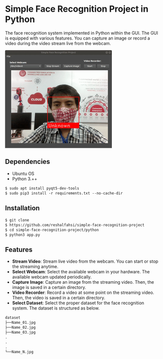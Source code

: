 # Simple Face Recognition Project in Python

The face recognition system implemented in Python within the GUI. The GUI is equipped with various features. You can capture an image or record a video during the video stream live from the webcam.

![alt text](resources/img/demo.gif)

## Dependencies

* Ubuntu OS
* Python 3.++

```shell
$ sudo apt install pyqt5-dev-tools
$ sudo pip3 install -r requirements.txt --no-cache-dir
```

## Installation

```shell
$ git clone 
$ https://github.com/reshalfahsi/simple-face-recognition-project
$ cd simple-face-recognition-project/python
$ python3 app.py
```

## Features

* **Stream Video**: Stream live video from the webcam. You can start or stop the streaming anytime.
* **Select Webcam**: Select the available webcam in your hardware. The available webcam updated periodically.
* **Capture Image**: Capture an image from the streaming video. Then, the image is saved in a certain directory.
* **Video Recorder**: Record a video at some point on the streaming video. Then, the video is saved in a certain directory.
* **Select Dataset**: Select the proper dataset for the face recognition system. The dataset is structured as below.

```
dataset
├──Name_01.jpg
├──Name_02.jpg
├──Name_03.jpg
.
.
.
└──Name_N.jpg
```
